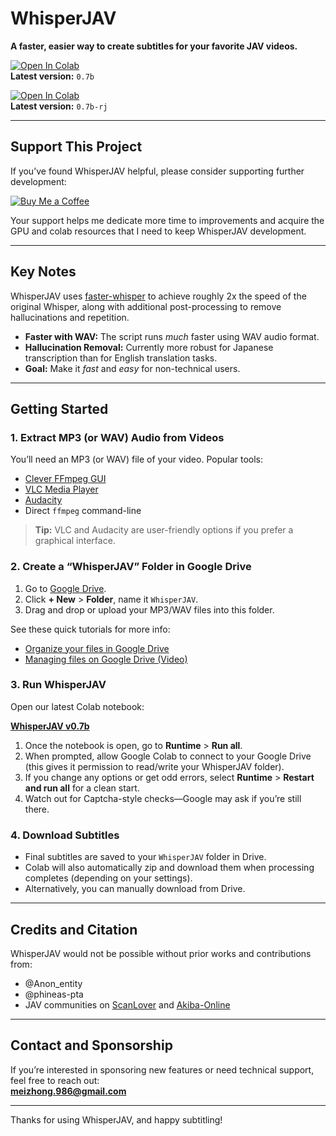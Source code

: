 # WhisperJAV

**A faster, easier way to create subtitles for your favorite JAV videos.**

[![Open In Colab](https://colab.research.google.com/assets/colab-badge.svg)](https://colab.research.google.com/github/meizhong986/WhisperJAV/blob/main/notebook/WhisperJAV_v0_7b.ipynb)  
**Latest version:** `0.7b`

[![Open In Colab](https://colab.research.google.com/assets/colab-badge.svg)](https://colab.research.google.com/github/toohighonthehog/WhisperJAV/blob/main/notebook/WhisperJAV_v0_7b-rj.ipynb)  
**Latest version:** `0.7b-rj`



---

## Support This Project

If you’ve found WhisperJAV helpful, please consider supporting further development:

[![Buy Me a Coffee](https://www.buymeacoffee.com/assets/img/custom_images/yellow_img.png)](https://buymeacoffee.com/meizhong)

Your support helps me dedicate more time to improvements and acquire the GPU and colab resources that I need to keep WhisperJAV development.

---

## Key Notes

WhisperJAV uses [faster-whisper](https://github.com/guillaumekln/faster-whisper) to achieve roughly 2x the speed of the original Whisper, along with additional post-processing to remove hallucinations and repetition.


- **Faster with WAV:** The script runs *much* faster using WAV audio format.  
- **Hallucination Removal:** Currently more robust for Japanese transcription than for English translation tasks.  
- **Goal:** Make it *fast* and *easy* for non-technical users.

---

## Getting Started

### 1. Extract MP3 (or WAV) Audio from Videos
You’ll need an MP3 (or WAV) file of your video. Popular tools:

- [Clever FFmpeg GUI](https://www.videohelp.com/software/clever-FFmpeg-GUI)  
- [VLC Media Player](https://youtu.be/sMy-T8RJAo0?si=AKg-WgDAAhtaBFkr)  
- [Audacity](https://www.audacityteam.org/)  
- Direct `ffmpeg` command-line

> **Tip:** VLC and Audacity are user-friendly options if you prefer a graphical interface.

### 2. Create a “WhisperJAV” Folder in Google Drive
1. Go to [Google Drive](https://drive.google.com/).  
2. Click **+ New** \> **Folder**, name it `WhisperJAV`.  
3. Drag and drop or upload your MP3/WAV files into this folder.

See these quick tutorials for more info:  
- [Organize your files in Google Drive](https://support.google.com/drive/answer/2375091?hl=en&co=GENIE.Platform%3DDesktop)  
- [Managing files on Google Drive (Video)](https://youtu.be/EKjnjySLTvM?si=SF8ww3z572FnO_cq)

### 3. Run WhisperJAV
Open our latest Colab notebook:

[**WhisperJAV v0.7b**](https://colab.research.google.com/github/meizhong986/WhisperJAV/blob/main/notebook/WhisperJAV_v0_7b.ipynb)

1. Once the notebook is open, go to **Runtime** \> **Run all**.  
2. When prompted, allow Google Colab to connect to your Google Drive (this gives it permission to read/write your WhisperJAV folder).  
3. If you change any options or get odd errors, select **Runtime** \> **Restart and run all** for a clean start.  
4. Watch out for Captcha-style checks—Google may ask if you’re still there.

### 4. Download Subtitles
- Final subtitles are saved to your `WhisperJAV` folder in Drive.  
- Colab will also automatically zip and download them when processing completes (depending on your settings).  
- Alternatively, you can manually download from Drive.

---

## Credits and Citation
WhisperJAV would not be possible without prior works and contributions from:  
- @Anon_entity  
- @phineas-pta  
- JAV communities on [ScanLover](https://www.scanlover.com/) and [Akiba-Online](https://www.akiba-online.com/)


---

## Contact and Sponsorship
If you’re interested in sponsoring new features or need technical support, feel free to reach out:  
[**meizhong.986@gmail.com**](mailto:meizhong.986@gmail.com)

---

Thanks for using WhisperJAV, and happy subtitling!
